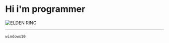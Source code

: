 # Hi i'm programmer

![ELDEN RING](https://image.api.playstation.com/vulcan/ap/rnd/202108/0410/np2Eb60bDep9fDWtqNNSzqZI.png)
___
`windows10`




